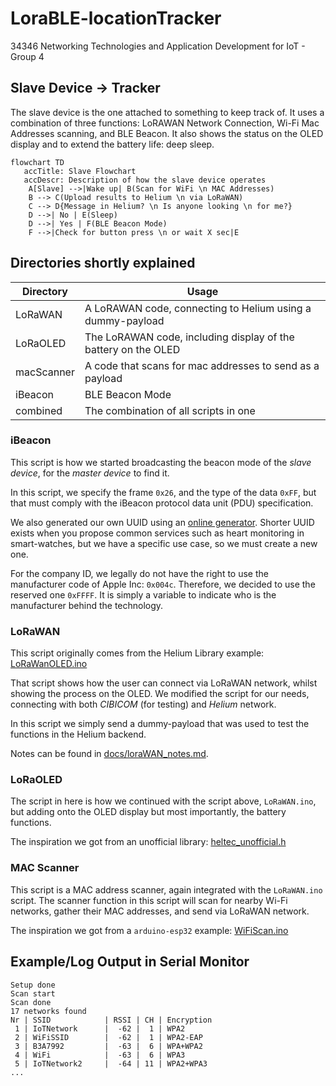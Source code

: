 # LoraBLE-locationTracker
34346 Networking Technologies and Application Development for IoT - Group 4

## Slave Device -> Tracker

The slave device is the one attached to something to keep track of. It uses a combination of three functions: LoRAWAN Network Connection, Wi-Fi Mac Addresses scanning, and BLE Beacon. It also shows the status on the OLED display and to extend the battery life: deep sleep.

```mermaid
flowchart TD
   accTitle: Slave Flowchart
   accDescr: Description of how the slave device operates
    A[Slave] -->|Wake up| B(Scan for WiFi \n MAC Addresses)
    B --> C(Upload results to Helium \n via LoRaWAN)
    C --> D{Message in Helium? \n Is anyone looking \n for me?}
    D -->| No | E(Sleep)
    D -->| Yes | F(BLE Beacon Mode)
    F -->|Check for button press \n or wait X sec|E
```

## Directories shortly explained

| Directory | Usage |
| --- | --- |
| LoRaWAN | A LoRAWAN code, connecting to Helium using a dummy-payload |
| LoRaOLED | The LoRAWAN code, including display of the battery on the OLED |
| macScanner | A code that scans for mac addresses to send as a payload |
| iBeacon | BLE Beacon Mode |
| combined | The combination of all scripts in one |

### iBeacon

This script is how we started broadcasting the beacon mode of the _slave device_, for the _master device_ to find it.

In this script, we specify the frame `0x26`, and the type of the data `0xFF`, but that must comply with the iBeacon protocol data unit (PDU) specification.

We also generated our own UUID using an [online generator](https://www.uuidgenerator.net/). Shorter UUID exists when you propose common services such as heart monitoring in smart-watches, but we have a specific use case, so we must create a new one.                                     

For the company ID, we legally do not have the right to use the manufacturer code of Apple Inc: `0x004c`. Therefore, we decided to use the reserved one `0xFFFF`. It is simply a variable to indicate who is the manufacturer behind the technology.

<!--
From overleaf:

We now specify the length (0x26) of the frame, and the type of data (0xFF)(manufacturer data) that is encompassed in the advertising packet. Those are precise values that must be respected to comply with IBeacon protocol data unit (PDU) specification.

In our case, we used a UUID generator\footnote{\url{https://www.uuidgenerator.net/}} to be sure to use a unique identifier, randomly generated: %e6e9a717-9cc0-4485-8fb1-941f05273c8d. Shorter UUID exists when you propose common services such as Heart Monitoring in smart watches, but we have a specific use case so we must create a new one.

For the company ID, we legally do not have the right to use the manufacturer code of Apple Inc: 0x004c. Therefore we decided to use the reserved one "0xFFFF". It's simply a variable to indicate who is the manufacturer behind the technology.
-->

### LoRaWAN

This script originally comes from the Helium Library example: [LoRaWanOLED.ino](https://github.com/HelTecAutomation/Heltec_ESP32/blob/master/examples/LoRaWAN/LoRaWanOLED/LoRaWanOLED.ino)

That script shows how the user can connect via LoRaWAN network, whilst showing the process on the OLED. We modified the script for our needs, connecting with both _CIBICOM_ (for testing) and _Helium_ network.

In this script we simply send a dummy-payload that was used to test the functions in the Helium backend.

Notes can be found in [docs/loraWAN_notes.md](https://github.com/Snadgh/LoraBLE-locationTracker/blob/master/docs/loraWAN_notes.md).

### LoRaOLED

The script in here is how we continued with the script above, `LoRaWAN.ino`, but adding onto the OLED display but most importantly, the battery functions.

The inspiration we got from an unofficial library: [heltec_unofficial.h](https://github.com/ropg/heltec_esp32_lora_v3/blob/7537d3e081c0bd886951fc82db9cc976d8d79202/src/heltec_unofficial.h#L188C1-L196C2)

### MAC Scanner 

This script is a MAC address scanner, again integrated with the `LoRaWAN.ino` script. The scanner function in this script will scan for nearby Wi-Fi networks, gather their MAC addresses, and send via LoRaWAN network. 

The inspiration we got from a `arduino-esp32` example: [WiFiScan.ino](https://github.com/espressif/arduino-esp32/blob/master/libraries/WiFi/examples/WiFiScan/WiFiScan.ino)

## Example/Log Output in Serial Monitor

```
Setup done
Scan start
Scan done
17 networks found
Nr | SSID            | RSSI | CH | Encryption
 1 | IoTNetwork      |  -62 |  1 | WPA2
 2 | WiFiSSID        |  -62 |  1 | WPA2-EAP
 3 | B3A7992         |  -63 |  6 | WPA+WPA2
 4 | WiFi            |  -63 |  6 | WPA3
 5 | IoTNetwork2     |  -64 | 11 | WPA2+WPA3
...
```
